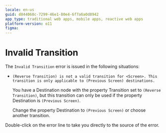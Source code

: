 ```yaml
---
locale: en-us
guid: d844068c-7299-46e1-80e4-6f7a6a0d8942
app_type: traditional web apps, mobile apps, reactive web apps
platform-version: o11
figma:
---
```


# Invalid Transition

The `Invalid Transition` error is issued in the following situations:

* `(Reverse Transition) is not a valid transition for <Screen>. This transition is only applicable to (Previous Screen) destinations.`

    You have a Destination node with the property Transition set to `(Reverse Transition)`, but this transition can only be used if the property Destination is `(Previous Screen)`.

    Change the property Destination to `(Previous Screen)` or choose another transition.

Double-click on the error line to take you directly to the source of the error.
